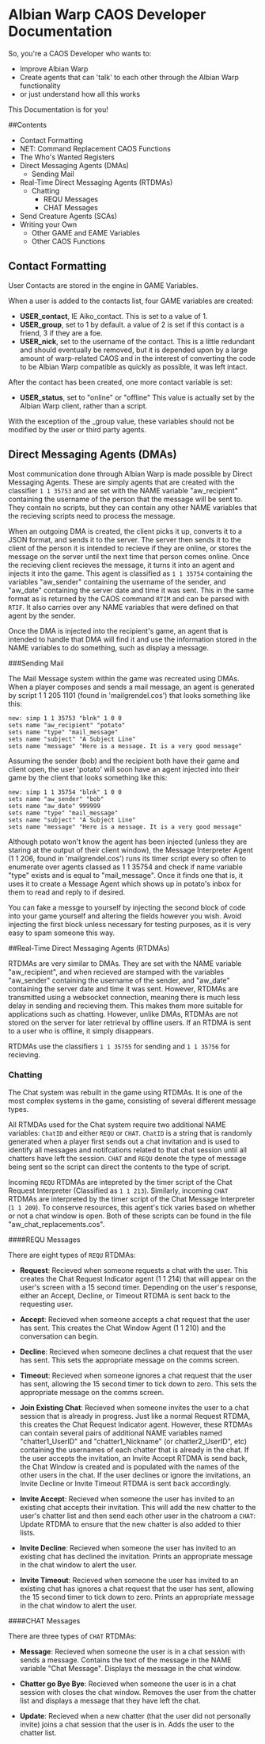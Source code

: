 Albian Warp CAOS Developer Documentation
========================================

So, you're a CAOS Developer who wants to:

* Improve Albian Warp
* Create agents that can 'talk' to each other through the Albian Warp functionality
* or just understand how all this works

This Documentation is for you!


##Contents

* Contact Formatting
* NET: Command Replacement CAOS Functions
* The Who's Wanted Registers
* Direct Messaging Agents (DMAs)
	* Sending Mail
* Real-Time Direct Messaging Agents (RTDMAs)
	* Chatting
		* REQU Messages
		* CHAT Messages
* Send Creature Agents (SCAs)
* Writing your Own
	* Other GAME and EAME Variables
	* Other CAOS Functions

## Contact Formatting

User Contacts are stored in the engine in GAME Variables.

When a user is added to the contacts list, four GAME variables are created:

* **USER\_contact**, IE Aiko_contact. This is set to a value of 1.
* **USER\_group**, set to 1 by default. a value of 2 is set if this contact is a friend, 3 if they are a foe.
* **USER\_nick**, set to the username of the contact. This is a little redundant and should eventually be removed, but it is depended upon by a large amount of warp-related CAOS and in the interest of converting the code to be Albian Warp compatible as quickly as possible, it was left intact.

After the contact has been created, one more contact variable is set:

* **USER_status**, set to "online" or "offline" This value is actually set by the Albian Warp client, rather than a script.

With the exception of the \_group value, these variables should not be modified by the user or third party agents.

## Direct Messaging Agents (DMAs)

Most communication done through Albian Warp is made possible by Direct Messaging Agents. These are simply agents that are created with the classifier `1 1 35753` and are set with the NAME variable "aw_recipient" containing the username of the person that the message will be sent to. They contain no scripts, but they can contain any other NAME variables that the recieving scripts need to process the message.

When an outgoing DMA is created, the client picks it up, converts it to a JSON format, and sends it to the server. The server then sends it to the client of the person it is intended to recieve if they are online, or stores the message on the server until the next time that person comes online. Once the recieving client recieves the message, it turns it into an agent and injects it into the game. This agent is classified as `1 1 35754` containing the variables "aw\_sender" containing the username of the sender, and "aw\_date" containing the server date and time it was sent. This in the same format as is returned by the CAOS command `RTIM` and can be parsed with `RTIF`. It also carries over any NAME variables that were defined on that agent by the sender.

Once the DMA is injected into the recipient's game, an agent that is intended to handle that DMA will find it and use the information stored in the NAME variables to do something, such as display a message.

###Sending Mail

The Mail Message system within the game was recreated using DMAs. When a player composes and sends a mail message, an agent is generated by script 1 1 205 1101 (found in 'mailgrendel.cos') that looks something like this:

```
new: simp 1 1 35753 "blnk" 1 0 0
sets name "aw_recipient" "potato"
sets name "type" "mail_message"
sets name "subject" "A Subject Line"
sets name "message" "Here is a message. It is a very good message"
```

Assuming the sender (bob) and the recipient both have their game and client open, the user 'potato' will soon have an agent injected into their game by the client that looks something like this:

```
new: simp 1 1 35754 "blnk" 1 0 0
sets name "aw_sender" "bob"
sets name "aw_date" 999999
sets name "type" "mail_message"
sets name "subject" "A Subject Line"
sets name "message" "Here is a message. It is a very good message"
```

Although potato won't know the agent has been injected (unless they are staring at the output of their client window), the Message Interpreter Agent (1 1 206, found in 'mailgrendel.cos') runs its timer script every so often to enumerate over agents classed as 1 1 35754 and check if name variable "type" exists and is equal to "mail_message". Once it finds one that is, it uses it to create a Message Agent which shows up in potato's inbox for them to read and reply to if desired.

You can fake a messge to yourself by injecting the second block of code into your game yourself and altering the fields however you wish. Avoid injecting the first block unless necessary for testing purposes, as it is very easy to spam someone this way.

##Real-Time Direct Messaging Agents (RTDMAs)

RTDMAs are very similar to DMAs. They are set with the NAME variable "aw_recipient", and when recieved are stamped with the variables "aw\_sender" containing the username of the sender, and "aw\_date" containing the server date and time it was sent. However, RTDMAs are transmitted using a websocket connection, meaning there is much less delay in sending and recieving them. This makes them more suitable for applications such as chatting. However, unlike DMAs, RTDMAs are not stored on the server for later retrieval by offline users. If an RTDMA is sent to a user who is offline, it simply disappears.

RTDMAs use the classifiers `1 1 35755` for sending and `1 1 35756` for recieving. 

### Chatting

The Chat system was rebuilt in the game using RTDMAs. It is one of the most complex systems in the game, consisting of several different message types.

All RTMDAs used for the Chat system require two additional NAME variables: `ChatID` and either `REQU` or `CHAT`.  `ChatID` is a string that is randomly generated when a player first sends out a chat invitation and is used to identify all messages and notifcations related to that chat session until all chatters have left the session. `CHAT` and `REQU` denote the type of message being sent so the script can direct the contents to the type of script. 

Incoming `REQU` RTDMAs are intepreted by the timer script of the Chat Request Interpreter (Classified as `1 1 213`). Similarly, incoming `CHAT` RTDMAs are interpreted by the timer script of the Chat Message Interpreter (`1 1 209`). To conserve resources, this agent's tick varies based on whether or not a chat window is open. Both of these scripts can be found in the file "aw_chat_replacements.cos". 

####REQU Messages

There are eight types of `REQU` RTDMAs:

* **Request**: Recieved when someone requests a chat with the user. This creates the Chat Request Indicator agent (1 1 214) that will appear on the user's screen with a 15 second timer. Depending on the user's response, either an Accept, Decline, or Timeout RTDMA is sent back to the requesting user.

* **Accept**: Recieved when someone accepts a chat request that the user has sent. This creates the Chat Window Agent (1 1 210) and the conversation can begin.

* **Decline**: Recieved when someone declines a chat request that the user has sent. This sets the appropriate message on the comms screen.

* **Timeout**: Recieved when someone ignores a chat request that the user has sent, allowing the 15 second timer to tick down to zero. This sets the appropriate message on the comms screen.

* **Join Existing Chat**: Recieved when someone invites the user to a chat session that is already in progress. Just like a normal Request RTDMA, this creates the Chat Request Indicator agent. However, these RTDMAs can contain several pairs of additional NAME variables named "chatter1\_UserID" and "chatter1\_Nickname" (or chatter2\_UserID", etc) containing the usernames of each chatter that is already in the chat. If the user accepts the invitation, an Invite Accept RTDMA is send back, the Chat Window is created and is populated with the names of the other users in the chat. If the user declines or ignore the invitations, an Invite Decline or Invite Timeout RTDMA is sent back accordingly.

* **Invite Accept**: Recieved when someone the user has invited to an existing chat accepts their invitation. This will add the new chatter to the user's chatter list and then send each other user in the chatroom a `CHAT`: Update RTDMA to ensure that the new chatter is also added to thier lists. 

* **Invite Decline**: Recieved when someone the user has invited to an existing chat has declined the invitation. Prints an appropriate message in the chat window to alert the user.

* **Invite Timeout**: Recieved when someone the user has invited to an existing chat has ignores a chat request that the user has sent, allowing the 15 second timer to tick down to zero. Prints an appropriate message in the chat window to alert the user.

####CHAT Messages

There are three types of `CHAT` RTDMAs:

* **Message**: Recieved when someone the user is in a chat session with sends a message. Contains the text of the message in the NAME variable "Chat Message". Displays the message in the chat window.

* **Chatter go Bye Bye**: Recieved when someone the user is in a chat session with closes the chat window. Removes the user from the chatter list and displays a message that they have left the chat.

* **Update**: Recieved when a new chatter (that the user did not personally invite) joins a chat session that the user is in. Adds the user to the chatter list.